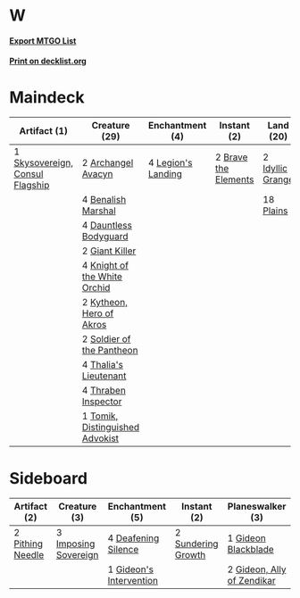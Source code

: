 # W

#### [Export MTGO List](../collection/W/W.txt)
#### [Print on decklist.org](http://decklist.org/?deckmain=2%09Archangel%20Avacyn%0A4%09Benalish%20Marshal%0A2%09Brave%20the%20Elements%0A4%09Dauntless%20Bodyguard%0A4%09Declaration%20in%20Stone%0A2%09Giant%20Killer%0A2%09Idyllic%20Grange%0A4%09Knight%20of%20the%20White%20Orchid%0A2%09Kytheon,%20Hero%20of%20Akros%0A4%09Legion's%20Landing%0A18%09Plains%0A1%09Skysovereign,%20Consul%20Flagship%0A2%09Soldier%20of%20the%20Pantheon%0A4%09Thalia's%20Lieutenant%0A4%09Thraben%20Inspector%0A1%09Tomik,%20Distinguished%20Advokist&deckside=4%09Deafening%20Silence%0A1%09Gideon%20Blackblade%0A1%09Gideon's%20Intervention%0A2%09Gideon,%20Ally%20of%20Zendikar%0A3%09Imposing%20Sovereign%0A2%09Pithing%20Needle%0A2%09Sundering%20Growth)
# Maindeck

|                                               Artifact (1)                                               |                                              Creature (29)                                               |                                       Enchantment (4)                                       |                                          Instant (2)                                          |                                         Land (20)                                         |                                           Sorcery (4)                                           |
|----------------------------------------------------------------------------------------------------------|----------------------------------------------------------------------------------------------------------|---------------------------------------------------------------------------------------------|-----------------------------------------------------------------------------------------------|-------------------------------------------------------------------------------------------|-------------------------------------------------------------------------------------------------|
|1 [Skysovereign, Consul Flagship](http://gatherer.wizards.com/Pages/Card/Details.aspx?multiverseid=417807)|2 [Archangel Avacyn](http://gatherer.wizards.com/Pages/Card/Details.aspx?multiverseid=409741)             |4 [Legion's Landing](http://gatherer.wizards.com/Pages/Card/Details.aspx?multiverseid=435173)|2 [Brave the Elements](http://gatherer.wizards.com/Pages/Card/Details.aspx?multiverseid=389450)|2 [Idyllic Grange](http://gatherer.wizards.com/Pages/Card/Details.aspx?multiverseid=473208)|4 [Declaration in Stone](http://gatherer.wizards.com/Pages/Card/Details.aspx?multiverseid=409750)|
|                                                                                                          |4 [Benalish Marshal](http://gatherer.wizards.com/Pages/Card/Details.aspx?multiverseid=442894)             |                                                                                             |                                                                                               |18 [Plains](http://gatherer.wizards.com/Pages/Card/Details.aspx?multiverseid=439856)       |                                                                                                 |
|                                                                                                          |4 [Dauntless Bodyguard](http://gatherer.wizards.com/Pages/Card/Details.aspx?multiverseid=442902)          |                                                                                             |                                                                                               |                                                                                           |                                                                                                 |
|                                                                                                          |2 [Giant Killer](http://gatherer.wizards.com/Pages/Card/Details.aspx?multiverseid=472976)                 |                                                                                             |                                                                                               |                                                                                           |                                                                                                 |
|                                                                                                          |4 [Knight of the White Orchid](http://gatherer.wizards.com/Pages/Card/Details.aspx?multiverseid=178094)   |                                                                                             |                                                                                               |                                                                                           |                                                                                                 |
|                                                                                                          |2 [Kytheon, Hero of Akros](http://gatherer.wizards.com/Pages/Card/Details.aspx?multiverseid=398428)       |                                                                                             |                                                                                               |                                                                                           |                                                                                                 |
|                                                                                                          |2 [Soldier of the Pantheon](http://gatherer.wizards.com/Pages/Card/Details.aspx?multiverseid=373529)      |                                                                                             |                                                                                               |                                                                                           |                                                                                                 |
|                                                                                                          |4 [Thalia's Lieutenant](http://gatherer.wizards.com/Pages/Card/Details.aspx?multiverseid=409783)          |                                                                                             |                                                                                               |                                                                                           |                                                                                                 |
|                                                                                                          |4 [Thraben Inspector](http://gatherer.wizards.com/Pages/Card/Details.aspx?multiverseid=409784)            |                                                                                             |                                                                                               |                                                                                           |                                                                                                 |
|                                                                                                          |1 [Tomik, Distinguished Advokist](http://gatherer.wizards.com/Pages/Card/Details.aspx?multiverseid=460961)|                                                                                             |                                                                                               |                                                                                           |                                                                                                 |


# Sideboard

|                                       Artifact (2)                                        |                                         Creature (3)                                          |                                         Enchantment (5)                                          |                                         Instant (2)                                         |                                          Planeswalker (3)                                           |
|-------------------------------------------------------------------------------------------|-----------------------------------------------------------------------------------------------|--------------------------------------------------------------------------------------------------|---------------------------------------------------------------------------------------------|-----------------------------------------------------------------------------------------------------|
|2 [Pithing Needle](http://gatherer.wizards.com/Pages/Card/Details.aspx?multiverseid=129526)|3 [Imposing Sovereign](http://gatherer.wizards.com/Pages/Card/Details.aspx?multiverseid=370770)|4 [Deafening Silence](http://gatherer.wizards.com/Pages/Card/Details.aspx?multiverseid=472972)    |2 [Sundering Growth](http://gatherer.wizards.com/Pages/Card/Details.aspx?multiverseid=456378)|1 [Gideon Blackblade](http://gatherer.wizards.com/Pages/Card/Details.aspx?multiverseid=463943)       |
|                                                                                           |                                                                                               |1 [Gideon's Intervention](http://gatherer.wizards.com/Pages/Card/Details.aspx?multiverseid=426717)|                                                                                             |2 [Gideon, Ally of Zendikar](http://gatherer.wizards.com/Pages/Card/Details.aspx?multiverseid=401897)|

